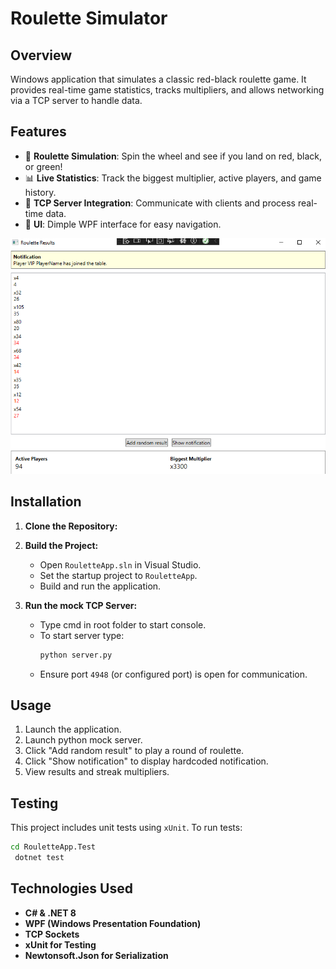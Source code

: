 # Roulette Simulator

## Overview
Windows application that simulates a classic red-black roulette game. It provides real-time game statistics, tracks multipliers, and allows networking via a TCP server to handle data.

## Features
- 🎲 **Roulette Simulation**: Spin the wheel and see if you land on red, black, or green!
- 📊 **Live Statistics**: Track the biggest multiplier, active players, and game history.
- 🔗 **TCP Server Integration**: Communicate with clients and process real-time data.
- 🎨 **UI**: Dimple WPF interface for easy navigation.

![Gameplay Screenshot](screenshots/ui_screenshot.png) <!-- Replace with actual image path -->

## Installation
1. **Clone the Repository:**
2. **Build the Project:**
   - Open `RouletteApp.sln` in Visual Studio.
   - Set the startup project to `RouletteApp`.
   - Build and run the application.

3. **Run the mock TCP Server:**
   - Type cmd in root folder to start console.
   - To start server type:
     ```sh
     python server.py
     ```
   - Ensure port `4948` (or configured port) is open for communication.

## Usage
1. Launch the application.
2. Launch python mock server.
3. Click "Add random result" to play a round of roulette.
4. Click "Show notification" to display hardcoded notification.
5. View results and streak multipliers.

## Testing
This project includes unit tests using `xUnit`.
To run tests:
```sh
cd RouletteApp.Test
 dotnet test
```

## Technologies Used
- **C# & .NET 8**
- **WPF (Windows Presentation Foundation)**
- **TCP Sockets**
- **xUnit for Testing**
- **Newtonsoft.Json for Serialization**

